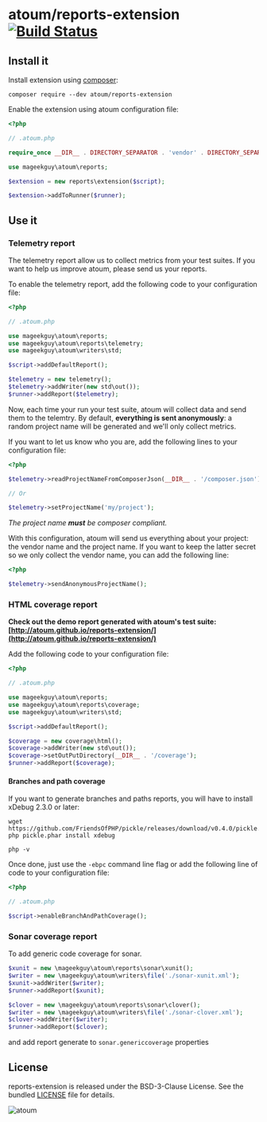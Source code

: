 # atoum/reports-extension [![Build Status](https://travis-ci.org/atoum/reports-extension.svg?branch=master)](https://travis-ci.org/atoum/reports-extension)

## Install it

Install extension using [composer](https://getcomposer.org):

```
composer require --dev atoum/reports-extension
```

Enable the extension using atoum configuration file:

```php
<?php

// .atoum.php

require_once __DIR__ . DIRECTORY_SEPARATOR . 'vendor' . DIRECTORY_SEPARATOR . 'autoload.php';

use mageekguy\atoum\reports;

$extension = new reports\extension($script);

$extension->addToRunner($runner);
```

## Use it

### Telemetry report

The telemetry report allow us to collect metrics from your test suites. If you want to help us improve atoum, please send us your reports.

To enable the telemetry report, add the following code to your configuration file:

```php
<?php

// .atoum.php

use mageekguy\atoum\reports;
use mageekguy\atoum\reports\telemetry;
use mageekguy\atoum\writers\std;

$script->addDefaultReport();

$telemetry = new telemetry();
$telemetry->addWriter(new std\out());
$runner->addReport($telemetry);
```

Now, each time your run your test suite, atoum will collect data and send them to the telemtry. By default, **everything is
sent anonymously**: a random project name will be generated and we'll only collect metrics. 

If you want to let us know who you are, add the following lines to your configuration file:

```php
<?php 

$telemetry->readProjectNameFromComposerJson(__DIR__ . '/composer.json');

// Or

$telemetry->setProjectName('my/project');
```

_The project name **must** be composer compliant._

With this configuration, atoum will send us everything about your project: the vendor name and the project name. If 
you want to keep the latter secret so we only collect the vendor name, you can add the following line:

```php
<?php

$telemetry->sendAnonymousProjectName();
```

### HTML coverage report

**Check out the demo report generated with atoum's test suite: [http://atoum.github.io/reports-extension/](http://atoum.github.io/reports-extension/)**

Add the following code to your configuration file:

```php
<?php

// .atoum.php

use mageekguy\atoum\reports;
use mageekguy\atoum\reports\coverage;
use mageekguy\atoum\writers\std;

$script->addDefaultReport();

$coverage = new coverage\html();
$coverage->addWriter(new std\out());
$coverage->setOutPutDirectory(__DIR__ . '/coverage');
$runner->addReport($coverage);
```

#### Branches and path coverage

If you want to generate branches and paths reports, you will have to install xDebug 2.3.0 or later:

```
wget https://github.com/FriendsOfPHP/pickle/releases/download/v0.4.0/pickle.phar
php pickle.phar install xdebug

php -v
```

Once done, just use the `-ebpc` command line flag or add the following line of code to your configuration file:

```php
<?php

// .atoum.php

$script->enableBranchAndPathCoverage();
```

### Sonar coverage report

To add generic code coverage for sonar.

```php
$xunit = new \mageekguy\atoum\reports\sonar\xunit();
$writer = new \mageekguy\atoum\writers\file('./sonar-xunit.xml');
$xunit->addWriter($writer);
$runner->addReport($xunit);

$clover = new \mageekguy\atoum\reports\sonar\clover();
$writer = new \mageekguy\atoum\writers\file('./sonar-clover.xml');
$clover->addWriter($writer);
$runner->addReport($clover);
```

and add report generate to `sonar.genericcoverage` properties

## License

reports-extension is released under the BSD-3-Clause License. See the bundled [LICENSE](LICENSE) file for details.

![atoum](http://atoum.org/images/logo/atoum.png)